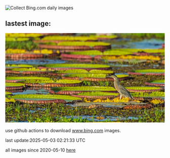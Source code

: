 ![Collect Bing.com daily images](https://github.com/counter2015/bing-daily-images/workflows/Collect%20Bing.com%20daily%20images/badge.svg)
## lastest image:
![](images/img.jpg)

use github actions to download www.bing.com images.

last update:2025-05-03 02:21:33 UTC

all images since 2020-05-10 [here](https://github.com/counter2015/bing-daily-images/tree/master/images) 
